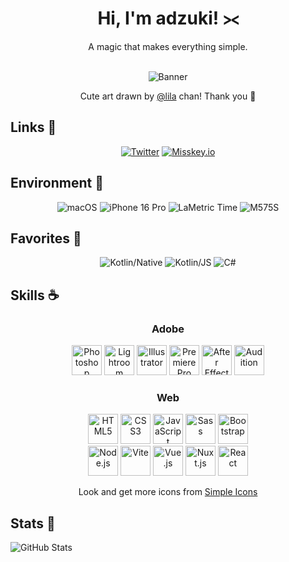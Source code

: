 <div align="center">
    <h1>Hi, I'm adzuki! ⪥</h1>
    <p>A magic that makes everything simple.</p>
    <br>
    <img alt="Banner" src="./assets/banner.png">
    <p>Cute art drawn by <a href="https://nca.aqualitore-lily.com/@lila">@lila</a> chan! Thank you 💖</p>
</div>

## Links 💨
<div align="center">
    <a target="_blank" href="https://twitter.com/melt_adzuki"><img alt="Twitter" src="https://img.shields.io/static/v1?style=for-the-badge&logo=twitter&label=Twitter&message=@melt_adzuki&color=blue"/></a>
    <a target="_blank" href="https://misskey.io/@melt_adzuki"><img alt="Misskey.io" src="https://img.shields.io/static/v1?style=for-the-badge&logo=misskey&label=Misskey.io&message=@melt_adzuki&color=green"/></a>
</div>

## Environment 💭
<div align="center">
    <img alt="macOS" src="https://img.shields.io/static/v1?label=OS&message=macOS&color=blue"/>
    <img alt="iPhone 16 Pro" src="https://img.shields.io/static/v1?label=Phone&message=iPhone%2016%20Pro&color=lightgray"/>
    <img alt="LaMetric Time" src="https://img.shields.io/static/v1?label=Clock&message=LaMetric%20Time&color=red"/>
    <img alt="M575S" src="https://img.shields.io/static/v1?label=Mouse&message=M575S&color=black"/>
</div>

## Favorites 🤍
<div align="center">
    <img alt="Kotlin/Native" src="https://img.shields.io/badge/-Kotlin/Native-7f52ff?logo=kotlin&logoColor=white"/>
    <img alt="Kotlin/JS" src="https://img.shields.io/badge/-Kotlin/JS-orange?logo=kotlin&logoColor=white"/>
    <img alt="C#" src="https://img.shields.io/badge/-C%23-purple?logo=c%23&logoColor=white"/>
</div>

## Skills ☕
<div align="center">
    <h3>Adobe</h3>
    <img width="48px" alt="Photoshop" src="./assets/adobephotoshop.svg"/>
    <img width="48px" alt="Lightroom" src="./assets/adobelightroom.svg"/>
    <img width="48px" alt="Illustrator" src="./assets/adobeillustrator.svg"/>
    <img width="48px" alt="Premiere Pro"src="./assets/adobepremierepro.svg"/>
    <img width="48px" alt="After Effects" src="./assets/adobeaftereffects.svg"/>
    <img width="48px" alt="Audition" src="./assets/adobeaudition.svg"/>
    <br>
    <h3>Web</h3>
    <img width="48px" alt="HTML5" src="./assets/html5.svg"/>
    <img width="48px" alt="CSS3" src="./assets/css3.svg"/>
    <img width="48px" alt="JavaScript" src="./assets/javascript.svg"/>
    <img width="48px" alt="Sass" src="./assets/sass.svg"/>
    <img width="48px" alt="Bootstrap" src="./assets/bootstrap.svg"/>
    <br>
    <img width="48px" alt="Node.js" src="./assets/nodedotjs.svg"/>
    <img width="48px" alt="Vite" src="./assets/vite.svg"/>
    <img width="48px" alt="Vue.js" src="./assets/vuedotjs.svg"/>
    <img width="48px" alt="Nuxt.js" src="./assets/nuxtdotjs.svg"/>
    <img width="48px" alt="React" src="./assets/react.svg"/>
    <br>
    <p>Look and get more icons from <a href="https://simpleicons.org">Simple Icons</a></p>
</div>

## Stats 🤔
![GitHub Stats](https://github-readme-stats.vercel.app/api?username=melt-adzuki&count_private=true&show_icons=true&theme=graywhite)
